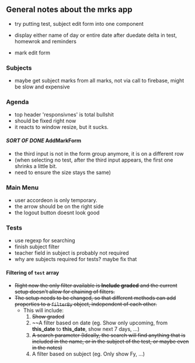 ## General notes about the mrks app

- try putting test, subject edit form into one component

- display either name of day or entire date after duedate delta in test, homewrok and reminders

- mark edit form

### Subjects

- maybe get subject marks from all marks, not via call to firebase, might be slow and expensive

### Agenda
- top header 'responsivnes' is total bullshit
- should be fixed right now
- it reacts to window resize, but it sucks.


#### _SORT OF DONE_ AddMarkForm
- the third input is not in the form group anymore, it is on a different row
- (when selecting no test, after the third input appears, the first one shrinks a little bit. 
- need to ensure the size stays the same)

### Main Menu
- user accordeon is only temporary.
- the arrow should be on the right side
- the logout button doesnt look good

### Tests

- use regexp for searching
- finish subject filter
- teacher field in subject is probably not required
- why are subjects required for tests? maybe fix that

#### Filtering of `test` array
- ~~Right now the only filter available is **Include graded** and the current setup doesn't allow for chaining of filters.~~
- ~~The setup needs to be changed, so that different methods can add properties to a `filterBy` object, independent of each other.~~
  - This will include:
      1. ~~Show graded~~
      2. ~~A filter based on date (eg. Show only upcoming, from __this\_date__ to __this\_date__, show next 7 days, ...)
      3. ~~A search parameter (Ideally, the search will find anything that is included in the name, or in the subject of the test, or maybe even in the notes)~~
      4. A filter based on subject (eg. Only show Fy, ...)